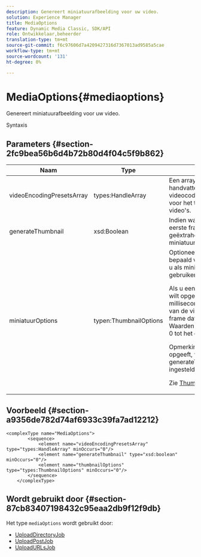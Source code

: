 ```yaml
---
description: Genereert miniatuurafbeelding voor uw video.
solution: Experience Manager
title: MediaOptions
feature: Dynamic Media Classic, SDK/API
role: Ontwikkelaar,beheerder
translation-type: tm+mt
source-git-commit: f6c97606d7a4209427316d7367013ad9585a5cae
workflow-type: tm+mt
source-wordcount: '131'
ht-degree: 0%

---
```



# MediaOptions{#mediaoptions}

Genereert miniatuurafbeelding voor uw video.

Syntaxis

## Parameters {#section-2fc9bea56b6d4b72b80d4f04c5f9b862}

<table id="table_04100BB8ABD84EF68B0A7CE3AD946414"> 
 <thead> 
  <tr> 
   <th colname="col1" class="entry"> Naam </th> 
   <th colname="col2" class="entry"> Type </th> 
   <th colname="col3" class="entry"> Beschrijving </th> 
  </tr> 
 </thead>
 <tbody> 
  <tr> 
   <td colname="col1"> <span class="codeph"> <span class="varname"> videoEncodingPresetsArray</span> </span> </td> 
   <td colname="col2"> <span class="codeph"> types:HandleArray</span> </td> 
   <td colname="col3">Een array met <span class="codeph"> PropertySet</span> handvatten die verwijzen naar videocoderingsvoorinstellingen voor het transcoderen van video's. </td> 
  </tr> 
  <tr> 
   <td colname="col1"> <span class="codeph"> <span class="varname"> generateThumbnail</span> </span> </td> 
   <td colname="col2"> <span class="codeph"> xsd:Boolean</span> </td> 
   <td colname="col3"> Indien waar (true), wordt het eerste frame van de video geëxtraheerd en gebruikt als miniatuurafbeelding. </td> 
  </tr> 
  <tr> 
   <td colname="col1"> <span class="codeph"> <span class="varname"> miniatuurOptions</span> </span> </td> 
   <td colname="col2"> <span class="codeph"> typen:ThumbnailOptions</span> </td> 
   <td colname="col3">Optioneel. Hiermee kunt u een bepaald videoframe kiezen dat u als miniatuurafbeelding wilt gebruiken. <p>Als u een miniatuurafbeelding wilt opgeven, geeft u de tijd (in milliseconden vanaf het begin van de video) door voor het frame dat u wilt gebruiken. Waarden kunnen variëren van 0 tot het einde van de video. <p>Opmerking: Als u de tijd onjuist opgeeft, wordt <span class="codeph"> generateThumbnail</span> standaard ingesteld op true. </p></p><p>Zie <a href="../../types/c-data-types/r-thumbnail-options.md#reference-370088b0a4ce4096b9b3e5489a368b5c" format="dita" scope="local"> ThumbnailOptions</a>. </p></td> 
  </tr> 
 </tbody> 
</table>

## Voorbeeld {#section-a9356de782d74af6933c39fa7ad12212}

```
<complexType name="MediaOptions">
        <sequence>
            <element name="videoEncodingPresetsArray" type="types:HandleArray" minOccurs="0"/>
            <element name="generateThumbnail" type="xsd:boolean" minOccurs="0"/>
            <element name="thumbnailOptions" type="types:ThumbnailOptions" minOccurs="0"/>
        </sequence>
    </complexType>
```

## Wordt gebruikt door {#section-87cb83407198432c95eaa2db9f12f9db}

Het type `mediaOptions` wordt gebruikt door:

* [UploadDirectoryJob](../../types/c-data-types/r-upload-directory-job.md#reference-e707ebf53b074c49ad983d1886e0bbb6)
* [UploadPostJob](../../types/c-data-types/r-upload-post-job.md#reference-bca2339b593f4637a687c33937215ef4)
* [UploadURLsJob](../../types/c-data-types/r-upload-urls-job.md#reference-8e9bc895268c4321b233dbeadc990398)


